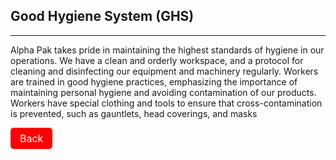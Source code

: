 ## Good Hygiene System (GHS)
---
Alpha Pak takes pride in maintaining the highest standards of hygiene in our operations. We have a clean and orderly workspace, and a protocol for cleaning and disinfecting our equipment and machinery regularly. Workers are trained in good hygiene practices, emphasizing the importance of maintaining personal hygiene and avoiding contamination of our products. Workers have special clothing and tools to ensure that cross-contamination is prevented, such as gauntlets, head coverings, and masks


<a class="navlink" href="/food-safe-packaging">Back</a>

<style>
.navlink{
  direction: rtl;
  display: inline-block;
  font-size: 16px;
  background-color: #FF0000;
  padding: 7px 15px;
  color: white;
  text-decoration: none;
  border-radius: 5px;
}
</style>